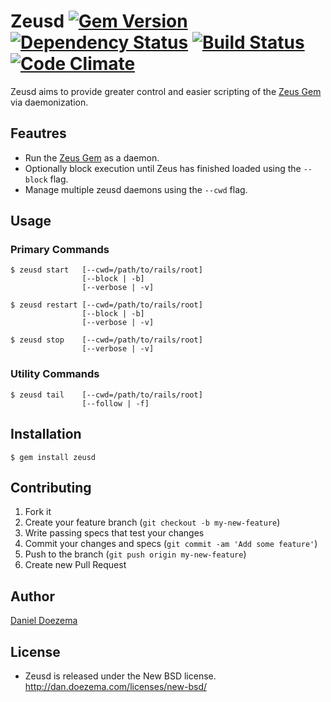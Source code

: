 # Zeusd [![Gem Version](https://badge.fury.io/rb/zeusd.png)](http://badge.fury.io/rb/zeusd) [![Dependency Status](https://gemnasium.com/veloper/zeusd.png)](https://gemnasium.com/veloper/zeusd) [![Build Status](https://travis-ci.org/veloper/zeusd.png?branch=master)](https://travis-ci.org/veloper/zeusd) [![Code Climate](https://codeclimate.com/github/veloper/zeusd.png)](https://codeclimate.com/github/veloper/zeusd)

Zeusd aims to provide greater control and easier scripting of the [Zeus Gem](https://github.com/burke/zeus) via daemonization.

## Feautres

* Run the [Zeus Gem](https://github.com/burke/zeus) as a daemon.
* Optionally block execution until Zeus has finished loaded using the `--block` flag.
* Manage multiple zeusd daemons using the `--cwd` flag.

## Usage

### Primary Commands

```
$ zeusd start   [--cwd=/path/to/rails/root]
                [--block | -b]
                [--verbose | -v]

$ zeusd restart [--cwd=/path/to/rails/root]
                [--block | -b]
                [--verbose | -v]

$ zeusd stop    [--cwd=/path/to/rails/root]
                [--verbose | -v]
```

### Utility Commands

```
$ zeusd tail    [--cwd=/path/to/rails/root]
                [--follow | -f]
```

## Installation

```
$ gem install zeusd
```

## Contributing

1. Fork it
2. Create your feature branch (`git checkout -b my-new-feature`)
3. Write passing specs that test your changes
3. Commit your changes and specs (`git commit -am 'Add some feature'`)
4. Push to the branch (`git push origin my-new-feature`)
5. Create new Pull Request

## Author

[Daniel Doezema](http://dan.doezema.com)

## License

* Zeusd is released under the New BSD license. http://dan.doezema.com/licenses/new-bsd/
